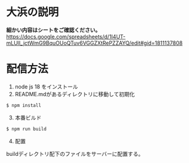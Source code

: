 # 大浜の説明

**細かい内容はシートをご確認ください。** <br>
https://docs.google.com/spreadsheets/d/1I4UT-mLUlI_jctWmG9BquOUoQTuv6VGGZXtRePZZAYQ/edit#gid=1811137808


# 配信方法

1. node js 18 をインストール
2. README.mdがあるディレクトリに移動して初期化

```sh
$ npm install
```

3. 本番ビルド

```sh
$ npm run build
```

4. 配置

buildディレクトリ配下のファイルをサーバーに配置する。